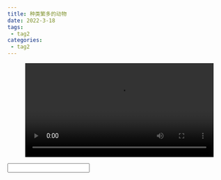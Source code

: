 ```yaml
---
title: 种类繁多的动物
date: 2022-3-18
tags:
 - tag2
categories:
 - tag2
---
```


<figure id="video1" class="wp-block-video"><video style="width: 100%;" controls autoplay preload
src="https://docker.qwenlove.top/d/swr.cn-north-4.myhuaweicloud.com/qianwen/public:sha256:5bdb2ec1c454c9aab0f1bd329d1d71b7275d182f300299543ff8adccd4746ae6"
></video></figure>
 <input type="text" id="showTime"/>
<script src="https://cdn.bootcdn.net/ajax/libs/jquery/3.3.1/jquery.min.js"></script>

<script>
 console.log("***************************************************************")
    window.onload = function(){
                   let myVid=document.getElementById("video1");
                   myVid.addEventListener("timeupdate",timeupdate);
                   myVid.controls = true;

 myVid.onpause = function() {
//document.getElementById("#showTime").value()
	   myVid.src = "https://docker.qwenlove.top/d/swr.cn-north-4.myhuaweicloud.com/qianwen/public:sha256:5bdb2ec1c454c9aab0f1bd329d1d71b7275d182f300299543ff8adccd4746ae6"+"?t="+parseInt(Math.random()*(99996-39+1)+3663669,10);
	   console.log(myVid.src+"哈哈哈哈")
       myVid.currentTime=document.getElementById("video1").currentTime+"";
  	//myVid.play();
};
 
 
 
 
 
     function timeupdate(){
        //因为当前的格式是带毫秒的float类型的如：12.231233，所以把他转成String了便于后面分割取秒
        document.getElementById("showTime").value=document.getElementById("video1").currentTime+"";

    }
  console.log(myVid)
 console.log(myVid.src)
 }

</script>

